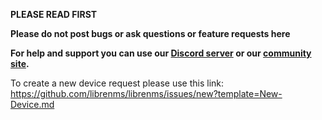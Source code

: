 **PLEASE READ FIRST**

**Please do not post bugs or ask questions or feature requests here**

**For help and support you can use our [Discord server](https://t.libren.ms/discord) or our [community site](https://community.librenms.org/c/help).**

To create a new device request please use this link: https://github.com/librenms/librenms/issues/new?template=New-Device.md
